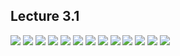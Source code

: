 ## Lecture 3.1

![](https://github.com/csn3rd/Ethics19Spring2020/blob/master/3.1.01%20Ethical%20Methods%20Decision%20Tree.png)
![](https://github.com/csn3rd/Ethics19Spring2020/blob/master/3.1.02%20Teleological%20Ethics.png)
![](https://github.com/csn3rd/Ethics19Spring2020/blob/master/3.1.03%20Consequentialism.png)
![](https://github.com/csn3rd/Ethics19Spring2020/blob/master/3.1.04%20What%20do%20Utilitarians%20Believe.png)
![](https://github.com/csn3rd/Ethics19Spring2020/blob/master/3.1.05%20Ethical%20Inventory.png)
![](https://github.com/csn3rd/Ethics19Spring2020/blob/master/3.1.06%20Founders%20of%20Utilitarianism.png)
![](https://github.com/csn3rd/Ethics19Spring2020/blob/master/3.1.07%20Anthropological%20Basis%20for%20Utilitarianism.png)
![](https://github.com/csn3rd/Ethics19Spring2020/blob/master/3.1.08%20Bentham's%20Anthropology.png)
![](https://github.com/csn3rd/Ethics19Spring2020/blob/master/3.1.09%20Bentham's%20Philosophy.png)
![](https://github.com/csn3rd/Ethics19Spring2020/blob/master/3.1.10%20Definition%20of%20Utilitarianism.png)
![](https://github.com/csn3rd/Ethics19Spring2020/blob/master/3.1.11%20The%20Measure%20of%20an%20Act.png)
![](https://github.com/csn3rd/Ethics19Spring2020/blob/master/3.1.12%20Qualities%20of%20Utilitarianism.png)
![](https://github.com/csn3rd/Ethics19Spring2020/blob/master/3.1.13%20Purpose%20of%20Oral%20Exams.png)
